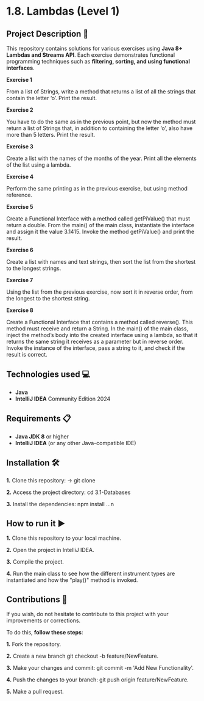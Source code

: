 
# 1.8. Lambdas (Level 1)

## Project Description 📄

This repository contains solutions for various exercises using **Java 8+ Lambdas and Streams API**. Each exercise demonstrates functional programming techniques such as **filtering, sorting, and using functional interfaces**.

**Exercise 1**

From a list of Strings, write a method that returns a list of all the strings that contain the letter ‘o’. Print the result.

**Exercise 2**

You have to do the same as in the previous point, but now the method must return a list of Strings that, in addition to containing the letter ‘o’, also have more than 5 letters. Print the result.

**Exercise 3**

Create a list with the names of the months of the year. Print all the elements of the list using a lambda.

**Exercise 4**

Perform the same printing as in the previous exercise, but using method reference.

**Exercise 5**

Create a Functional Interface with a method called getPiValue() that must return a double. From the main() of the main class, instantiate the interface and assign it the value 3.1415. Invoke the method getPiValue() and print the result.

**Exercise 6**

Create a list with names and text strings, then sort the list from the shortest to the longest strings.

**Exercise 7**

Using the list from the previous exercise, now sort it in reverse order, from the longest to the shortest string.

**Exercise 8**

Create a Functional Interface that contains a method called reverse(). This method must receive and return a String. In the main() of the main class, inject the method’s body into the created interface using a lambda, so that it returns the same string it receives as a parameter but in reverse order. Invoke the instance of the interface, pass a string to it, and check if the result is correct.

















## Technologies used 💻

- **Java**
- **IntelliJ IDEA** Community Edition 2024
 

## Requirements 📋

- **Java JDK 8** or higher
- **IntelliJ IDEA** (or any other Java-compatible IDE)
## Installation 🛠️

**1.** Clone this repository: -> git clone

**2.** Access the project directory: cd 3.1-Databases

**3.** Install the dependencies: npm install …n 
## How to run it ▶️

**1.** Clone this repository to your local machine.

**2.** Open the project in IntelliJ IDEA.

**3.** Compile the project.

**4.** Run the main class to see how the different instrument types are instantiated and how the "play()" method is invoked.
## Contributions 🤝

If you wish, do not hesitate to contribute to this project with your improvements or corrections.

To do this, **follow these steps**:

**1.** Fork the repository.

**2.** Create a new branch git checkout -b feature/NewFeature.

**3.** Make your changes and commit: git commit -m 'Add New Functionality'.

**4.** Push the changes to your branch: git push origin feature/NewFeature.

**5.** Make a pull request.
